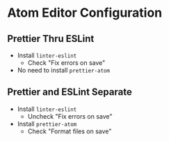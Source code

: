 # Atom Editor Configuration

## Prettier Thru ESLint

- Install `linter-eslint`
  - Check "Fix errors on save"
- No need to install `prettier-atom`

## Prettier and ESLint Separate

- Install `linter-eslint`
  - Uncheck "Fix errors on save"
- Install `prettier-atom`
  - Check "Format files on save"
